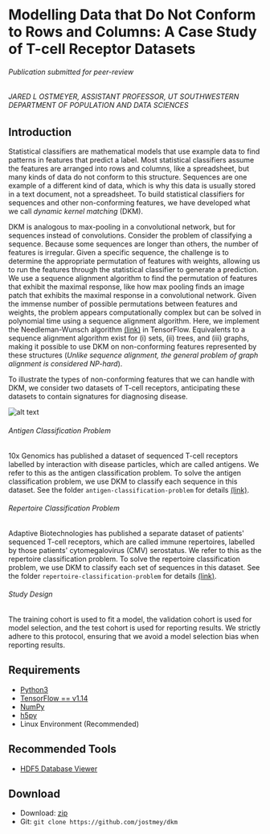 # Modelling Data that Do Not Conform to Rows and Columns: A Case Study of T-cell Receptor Datasets
###### Publication submitted for peer-review
###### JARED L OSTMEYER, ASSISTANT PROFESSOR, UT SOUTHWESTERN DEPARTMENT OF POPULATION AND DATA SCIENCES

## Introduction

Statistical classifiers are mathematical models that use example data to find patterns in features that predict a label. Most statistical classifiers assume the features are arranged into rows and columns, like a spreadsheet, but many kinds of data do not conform to this structure. Sequences are one example of a different kind of data, which is why this data is usually stored in a text document, not a spreadsheet. To build statistical classifiers for sequences and other non-conforming features, we have developed what we call *dynamic kernel matching* (DKM).

DKM is analogous to max-pooling in a convolutional network, but for sequences instead of convolutions. Consider the problem of classifying a sequence. Because some sequences are longer than others, the number of features is irregular. Given a specific sequence, the challenge is to determine the appropriate permutation of features with weights, allowing us to run the features through the statistical classifier to generate a prediction. We use a sequence alignment algorithm to find the permutation of features that exhibit the maximal response, like how max pooling finds an image patch that exhibits the maximal response in a convolutional network. Given the immense number of possible permutations between features and weights, the problem appears computationally complex but can be solved in polynomial time using a sequence alignment algorithm. Here, we implement the Needleman-Wunsch algorithm [(link)](https://en.wikipedia.org/wiki/Needleman–Wunsch_algorithm) in TensorFlow. Equivalents to a sequence alignment algorithm exist for (i) sets, (ii) trees, and (iii) graphs, making it possible to use DKM on non-conforming features represented by these structures (*Unlike sequence alignment, the general problem of graph alignment is considered NP-hard*).

To illustrate the types of non-conforming features that we can handle with DKM, we consider two datasets of T-cell receptors, anticipating these datasets to contain signatures for diagnosing disease.

![alt text](artwork/data.png "Layout of data used in this study")

###### Antigen Classification Problem
10x Genomics has published a dataset of sequenced T-cell receptors labelled by interaction with disease particles, which are called antigens. We refer to this as the antigen classification problem. To solve the antigen classification problem, we use DKM to classify each sequence in this dataset. See the folder `antigen-classification-problem` for details [(link)](antigen-classification-problem/model).

###### Repertoire Classification Problem
Adaptive Biotechnologies has published a separate dataset of patients' sequenced T-cell receptors, which are called immune repertoires, labelled by those patients' cytomegalovirus (CMV) serostatus. We refer to this as the repertoire classification problem. To solve the repertoire classification problem, we use DKM to classify each set of sequences in this dataset. See the folder `repertoire-classification-problem` for details [(link)](repertoire-classification-problem/model).

###### Study Design
The training cohort is used to fit a model, the validation cohort is used for model selection, and the test cohort is used for reporting results. We strictly adhere to this protocol, ensuring that we avoid a model selection bias when reporting results.

## Requirements

* [Python3](https://www.python.org/)
* [TensorFlow == v1.14](https://www.tensorflow.org/)
* [NumPy](http://www.numpy.org/)
* [h5py](https://www.h5py.org/)
* Linux Environment (Recommended)

## Recommended Tools

* [HDF5 Database Viewer](https://www.hdfgroup.org/downloads/hdfview/)

## Download

* Download: [zip](https://github.com/jostmey/dkm/zipball/master)
* Git: `git clone https://github.com/jostmey/dkm`
